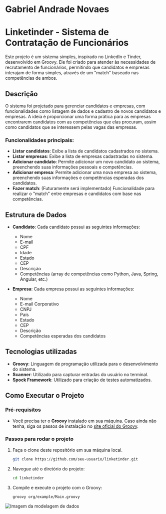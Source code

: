 # Gabriel Andrade Novaes

# Linketinder - Sistema de Contratação de Funcionários

Este projeto é um sistema simples, inspirado no LinkedIn e Tinder, desenvolvido em Groovy. Ele foi criado para atender às necessidades de recrutamento de funcionários, permitindo que candidatos e empresas interajam de forma simples, através de um "match" baseado nas competências de ambos.

## Descrição

O sistema foi projetado para gerenciar candidatos e empresas, com funcionalidades como listagem de dados e cadastro de novos candidatos e empresas. A ideia é proporcionar uma forma prática para as empresas encontrarem candidatos com as competências que elas procuram, assim como candidatos que se interessem pelas vagas das empresas.

### Funcionalidades principais:
- **Listar candidatos**: Exibe a lista de candidatos cadastrados no sistema.
- **Listar empresas**: Exibe a lista de empresas cadastradas no sistema.
- **Adicionar candidato**: Permite adicionar um novo candidato ao sistema, preenchendo suas informações pessoais e competências.
- **Adicionar empresa**: Permite adicionar uma nova empresa ao sistema, preenchendo suas informações e competências esperadas dos candidatos.
- **Fazer match**: (Futuramente será implementado) Funcionalidade para realizar o "match" entre empresas e candidatos com base nas competências.

## Estrutura de Dados

- **Candidato**: Cada candidato possui as seguintes informações:
  - Nome
  - E-mail
  - CPF
  - Idade
  - Estado
  - CEP
  - Descrição
  - Competências (array de competências como Python, Java, Spring, Angular, etc.)

- **Empresa**: Cada empresa possui as seguintes informações:
  - Nome
  - E-mail Corporativo
  - CNPJ
  - País
  - Estado
  - CEP
  - Descrição
  - Competências esperadas dos candidatos

## Tecnologias utilizadas
- **Groovy**: Linguagem de programação utilizada para o desenvolvimento do sistema.
- **Scanner**: Utilizado para capturar entradas do usuário no terminal.
- **Spock Framework**: Utilizado para criação de testes automatizados.

## Como Executar o Projeto

### Pré-requisitos
- Você precisa ter o **Groovy** instalado em sua máquina. Caso ainda não tenha, siga os passos de instalação no [site oficial do Groovy](https://groovy-lang.org/download.html).

### Passos para rodar o projeto
1. Faça o clone deste repositório em sua máquina local.
   ```bash
   git clone https://github.com/seu-usuario/linketinder.git
2. Navegue até o diretório do projeto:
   ```bash
   cd linketinder
3. Compile e execute o projeto com o Groovy:
   ```bash
   groovy org/example/Main.groovy

![Imagem da modelagem de dados](./frontend/modelagem.png)
